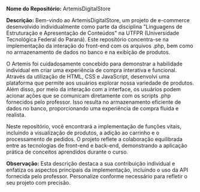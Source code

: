 **Nome do Repositório:** ArtemisDigitalStore

**Descrição:**
Bem-vindo ao ArtemisDigitalStore, um projeto de e-commerce desenvolvido individualmente como parte da disciplina "Linguagens de Estruturação e Apresentação de Conteúdos" na UTFPR (Universidade Tecnológica Federal do Paraná). Este repositório concentra-se na implementação da interação do front-end com os arquivos .php, bem como no armazenamento de dados no banco e na exibição de produtos.

O Artemis foi cuidadosamente concebido para demonstrar a habilidade individual em criar uma experiência de compra interativa e funcional. Através da utilização de HTML, CSS e JavaScript, desenvolvi uma plataforma que permite aos usuários explorar nossa variedade de produtos. Além disso, por meio da interação com a interface, os usuários podem acionar ações que se comunicam diretamente com os scripts .php fornecidos pelo professor. Isso resulta no armazenamento eficiente de dados no banco, proporcionando uma experiência de compra fluida e realista.

Neste repositório, você encontrará a implementação de funções vitais, incluindo a visualização de produtos, a adição ao carrinho e o processamento de pedidos. O projeto reflete a colaboração equilibrada entre as tecnologias de front-end e back-end, demonstrando a aplicação prática de conceitos aprendidos durante o curso.

**Observação:** Esta descrição destaca a sua contribuição individual e enfatiza os aspectos principais da implementação, incluindo o uso da API fornecida pelo professor. Personalize conforme necessário para refletir o seu projeto com precisão.
